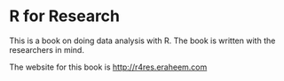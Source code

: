# R for Research

This is a book on doing data analysis with R. The book is written with the researchers in mind. 

The website for this book is http://r4res.eraheem.com
